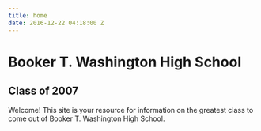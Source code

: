 ```yaml
---
title: home
date: 2016-12-22 04:18:00 Z
---
```


# Booker T. Washington High School

## Class of 2007

Welcome! This site is your resource for information on the greatest class to come out of Booker T. Washington High School.